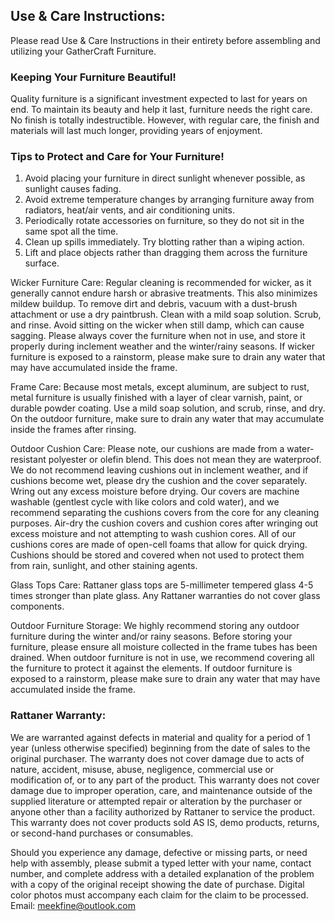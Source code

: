 ## Use & Care Instructions:

Please read Use & Care Instructions in their entirety before assembling and utilizing your GatherCraft Furniture.

### Keeping Your Furniture Beautiful!

Quality furniture is a significant investment expected to last for years on end. To maintain its beauty and help it last, furniture needs the right care. No finish is totally indestructible. However, with regular care, the finish and materials will last much longer, providing years of enjoyment.

### Tips to Protect and Care for Your Furniture!

1. Avoid placing your furniture in direct sunlight whenever possible, as sunlight causes fading.
2. Avoid extreme temperature changes by arranging furniture away from radiators, heat/air vents, and air conditioning units.
3. Periodically rotate accessories on furniture, so they do not sit in the same spot all the time.
4. Clean up spills immediately. Try blotting rather than a wiping action. 
5. Lift and place objects rather than dragging them across the furniture surface.
 
Wicker Furniture Care: Regular cleaning is recommended for wicker, as it generally cannot endure harsh or abrasive treatments. This also minimizes mildew buildup. To remove dirt and debris, vacuum with a dust-brush attachment or use a dry paintbrush. Clean with a mild soap solution. Scrub, and rinse. Avoid sitting on the wicker when still damp, which can cause sagging. Please always cover the furniture when not in use, and store it properly during inclement weather and the winter/rainy seasons. If wicker furniture is exposed to a rainstorm, please make sure to drain any water that may have accumulated inside the frame.

Frame Care: Because most metals, except aluminum, are subject to rust, metal furniture is usually finished with a layer of clear varnish, paint, or durable powder coating. Use a mild soap solution, and scrub, rinse, and dry. On the outdoor furniture, make sure to drain any water that may accumulate inside the frames after rinsing. 

Outdoor Cushion Care: Please note, our cushions are made from a water-resistant polyester or olefin blend. This does not mean they are waterproof. We do not recommend leaving cushions out in inclement weather, and if cushions become wet, please dry the cushion and the cover separately. Wring out any excess moisture before drying. Our covers are machine washable (gentlest cycle with like colors and cold water), and we recommend separating the cushions covers from the core for any cleaning purposes. Air-dry the cushion covers and cushion cores after wringing out excess moisture and not attempting to wash cushion cores. All of our cushions cores are made of open-cell foams that allow for quick drying. Cushions should be stored and covered when not used to protect them from rain, sunlight, and other staining agents.
 
Glass Tops Care: Rattaner glass tops are 5-millimeter tempered glass 4-5 times stronger than plate glass. Any Rattaner warranties do not cover glass components.

Outdoor Furniture Storage: We highly recommend storing any outdoor furniture during the winter and/or rainy seasons. Before storing your furniture, please ensure all moisture collected in the frame tubes has been drained. When outdoor furniture is not in use, we recommend covering all the furniture to protect it against the elements. If outdoor furniture is exposed to a rainstorm, please make sure to drain any water that may have accumulated inside the frame.

### Rattaner Warranty:

We are warranted against defects in material and quality for a period of 1 year (unless otherwise specified) beginning from the date of sales to the original purchaser. The warranty does not cover damage due to acts of nature, accident, misuse, abuse, negligence, commercial use or modification of, or to any part of the product. This warranty does not cover damage due to improper operation, care, and maintenance outside of the supplied literature or attempted repair or alteration by the purchaser or anyone other than a facility authorized by Rattaner to service the product. This warranty does not cover products sold AS IS, demo products, returns, or second-hand purchases or consumables.

Should you experience any damage, defective or missing parts, or need help with assembly, please submit a typed letter with your name, contact number, and complete address with a detailed explanation of the problem with a copy of the original receipt showing the date of purchase. Digital color photos must accompany each claim for the claim to be processed.
Email: meekfine@outlook.com  
